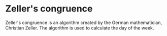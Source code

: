 # Zeller's congruence

Zeller's congruence is an algorithm created by the German mathematician, Christian Zeller.
The algorithm is used to calculate the day of the week.
